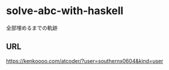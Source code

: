# solve-abc-with-haskell
全部埋めるまでの軌跡

## URL
https://kenkoooo.com/atcoder/?user=southernx0604&kind=user
